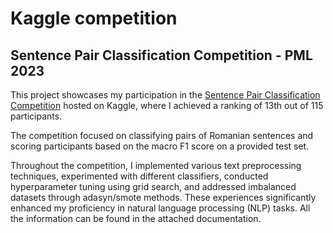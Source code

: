 # Kaggle competition

## Sentence Pair Classification Competition - PML 2023

This project showcases my participation in the [Sentence Pair Classification Competition](https://www.kaggle.com/competitions/sentence-pair-classification-pml-2023) hosted on Kaggle, where I achieved a ranking of 13th out of 115 participants.

The competition focused on classifying pairs of Romanian sentences and scoring participants based on the macro F1 score on a provided test set.

Throughout the competition, I implemented various text preprocessing techniques, experimented with different classifiers, conducted hyperparameter tuning using grid search, and addressed imbalanced datasets through adasyn/smote methods. These experiences significantly enhanced my proficiency in natural language processing (NLP) tasks. All the information can be found in the attached documentation.
